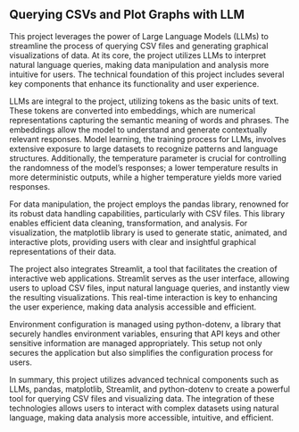 ## Querying CSVs and Plot Graphs with LLM
This project leverages the power of Large Language Models (LLMs) to streamline the process of querying CSV files and generating graphical visualizations of data. At its core, the project utilizes LLMs to interpret natural language queries, making data manipulation and analysis more intuitive for users. The technical foundation of this project includes several key components that enhance its functionality and user experience.

LLMs are integral to the project, utilizing tokens as the basic units of text. These tokens are converted into embeddings, which are numerical representations capturing the semantic meaning of words and phrases. The embeddings allow the model to understand and generate contextually relevant responses. Model learning, the training process for LLMs, involves extensive exposure to large datasets to recognize patterns and language structures. Additionally, the temperature parameter is crucial for controlling the randomness of the model’s responses; a lower temperature results in more deterministic outputs, while a higher temperature yields more varied responses.

For data manipulation, the project employs the pandas library, renowned for its robust data handling capabilities, particularly with CSV files. This library enables efficient data cleaning, transformation, and analysis. For visualization, the matplotlib library is used to generate static, animated, and interactive plots, providing users with clear and insightful graphical representations of their data.

The project also integrates Streamlit, a tool that facilitates the creation of interactive web applications. Streamlit serves as the user interface, allowing users to upload CSV files, input natural language queries, and instantly view the resulting visualizations. This real-time interaction is key to enhancing the user experience, making data analysis accessible and efficient.

Environment configuration is managed using python-dotenv, a library that securely handles environment variables, ensuring that API keys and other sensitive information are managed appropriately. This setup not only secures the application but also simplifies the configuration process for users.

In summary, this project utilizes advanced technical components such as LLMs, pandas, matplotlib, Streamlit, and python-dotenv to create a powerful tool for querying CSV files and visualizing data. The integration of these technologies allows users to interact with complex datasets using natural language, making data analysis more accessible, intuitive, and efficient.

